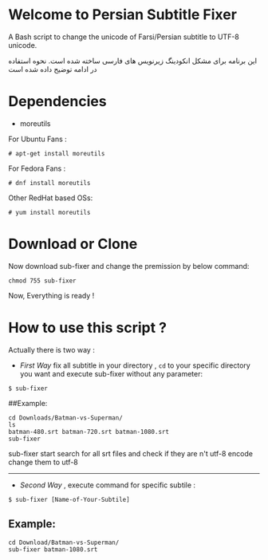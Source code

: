 # Welcome to Persian Subtitle Fixer
A Bash script to change the unicode of Farsi/Persian subtitle to UTF-8 unicode. 

این برنامه برای مشکل انکودینگ زیرنویس های فارسی ساخته شده است. نحوه استفاده در ادامه توضیح داده شده است

# Dependencies 
* moreutils 

For Ubuntu Fans : 

`# apt-get install moreutils`

For Fedora Fans : 

`# dnf install moreutils`

Other RedHat based OSs: 

`# yum install moreutils`
# Download or Clone
Now download sub-fixer and change the premission by below command: 

`chmod 755 sub-fixer`

Now, Everything is ready !
# How to use this script ?
Actually there is two way : 
* *First Way*  fix all subtitle in your directory , `cd` to your specific directory you want and execute sub-fixer without any parameter:

 `$ sub-fixer `


##Example: 
```
cd Downloads/Batman-vs-Superman/
ls 
batman-480.srt batman-720.srt batman-1080.srt
sub-fixer  

```
sub-fixer start search for all srt files and check if they are n't utf-8 encode change them to utf-8

***
 
* *Second Way* , execute command for specific subtile : 

 `$ sub-fixer [Name-of-Your-Subtile]` 

## Example: 
```
cd Download/Batman-vs-Superman/
sub-fixer batman-1080.srt
```
